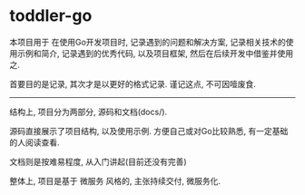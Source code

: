 # toddler-go
本项目用于 在使用Go开发项目时, 记录遇到的问题和解决方案, 记录相关技术的使用示例和简介,
记录遇到的优秀代码, 以及项目框架, 然后在后续开发中借鉴并使用之.

首要目的是记录, 其次才是以更好的格式记录. 谨记这点, 不可因噎废食.

---
结构上, 项目分为两部分, 源码和文档(docs/).

源码直接展示了项目结构, 以及使用示例. 方便自己或对Go比较熟悉, 有一定基础的人阅读查看.

文档则是按难易程度, 从入门讲起(目前还没有完善)

整体上, 项目是基于 微服务 风格的, 主张持续交付, 微服务化.

